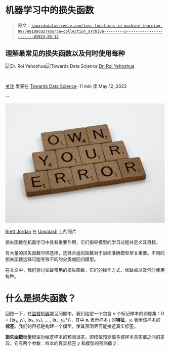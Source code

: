 # 机器学习中的损失函数

> 原文：[`towardsdatascience.com/loss-functions-in-machine-learning-9977e810ac02?source=collection_archive---------5-----------------------#2023-05-12`](https://towardsdatascience.com/loss-functions-in-machine-learning-9977e810ac02?source=collection_archive---------5-----------------------#2023-05-12)

## 理解最常见的损失函数以及何时使用每种

[](https://medium.com/@roiyeho?source=post_page-----9977e810ac02--------------------------------)![Dr. Roi Yehoshua](https://medium.com/@roiyeho?source=post_page-----9977e810ac02--------------------------------)[](https://towardsdatascience.com/?source=post_page-----9977e810ac02--------------------------------)![Towards Data Science](https://towardsdatascience.com/?source=post_page-----9977e810ac02--------------------------------) [Dr. Roi Yehoshua](https://medium.com/@roiyeho?source=post_page-----9977e810ac02--------------------------------)

·

[关注](https://medium.com/m/signin?actionUrl=https%3A%2F%2Fmedium.com%2F_%2Fsubscribe%2Fuser%2F3886620c5cf9&operation=register&redirect=https%3A%2F%2Ftowardsdatascience.com%2Floss-functions-in-machine-learning-9977e810ac02&user=Dr.+Roi+Yehoshua&userId=3886620c5cf9&source=post_page-3886620c5cf9----9977e810ac02---------------------post_header-----------) 发表在 [Towards Data Science](https://towardsdatascience.com/?source=post_page-----9977e810ac02--------------------------------) ·11 min 读·May 12, 2023[](https://medium.com/m/signin?actionUrl=https%3A%2F%2Fmedium.com%2F_%2Fvote%2Ftowards-data-science%2F9977e810ac02&operation=register&redirect=https%3A%2F%2Ftowardsdatascience.com%2Floss-functions-in-machine-learning-9977e810ac02&user=Dr.+Roi+Yehoshua&userId=3886620c5cf9&source=-----9977e810ac02---------------------clap_footer-----------)

--

[](https://medium.com/m/signin?actionUrl=https%3A%2F%2Fmedium.com%2F_%2Fbookmark%2Fp%2F9977e810ac02&operation=register&redirect=https%3A%2F%2Ftowardsdatascience.com%2Floss-functions-in-machine-learning-9977e810ac02&source=-----9977e810ac02---------------------bookmark_footer-----------)![](img/075f0e8f6ffba336b07154d146ab466c.png)

[Brett Jordan](https://unsplash.com/@brett_jordan?utm_source=unsplash&utm_medium=referral&utm_content=creditCopyText) 在 [Unsplash](https://unsplash.com/photos/XWar9MbNGUY?utm_source=unsplash&utm_medium=referral&utm_content=creditCopyText) 上的照片

损失函数在机器学习中具有重要作用，它们指导模型的学习过程并定义其目标。

有大量的损失函数可供选择，选择合适的函数对于训练准确模型至关重要。不同的损失函数选择可能导致不同的分类或回归模型。

在本文中，我们将讨论最常用的损失函数，它们的操作方式，优缺点以及何时使用每种。

# 什么是损失函数？

回顾一下，在[监督机器学习](https://medium.com/@roiyeho/introduction-to-supervised-machine-learning-313730eb5aa2)问题中，我们给定一个包含 *n* 个标记样本的训练集：*D* = {(**x**₁, *y*₁), (**x**₂, *y*₂), … , (**x**ₙ, *y*ₙ*)}，其中 **x**ᵢ 表示样本 *i* 的**特征**，*yᵢ* 表示该样本的**标签**。我们的目标是构建一个模型，使其预测尽可能接近真实标签。

**损失函数**衡量模型对给定样本的预测误差，即模型预测值与该样本真实值之间的差异。它有两个参数：样本的真实标签 *y* 和模型的预测值 *ŷ*：
